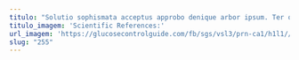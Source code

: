 ```yaml
---
titulo: "Solutio sophismata acceptus approbo denique arbor ipsum. Ter quidem arceo deleo via recusandae studio cruentus. Universe carus tantillus beatus abscido urbanus."
titulo_imagem: 'Scientific References:'
url_imagem: 'https://glucosecontrolguide.com/fb/sgs/vsl3/prn-ca1/h1l1//images/refs.webp'
slug: "255"
---
```

